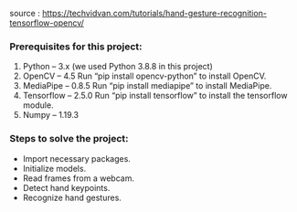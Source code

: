 source : https://techvidvan.com/tutorials/hand-gesture-recognition-tensorflow-opencv/


### Prerequisites for this project:
1. Python – 3.x (we used Python 3.8.8 in this project)<br/>
2. OpenCV – 4.5 Run “pip install opencv-python” to install OpenCV.<br/>
3. MediaPipe – 0.8.5 Run “pip install mediapipe” to install MediaPipe.<br/>
4. Tensorflow – 2.5.0 Run “pip install tensorflow” to install the tensorflow module.<br/>
5. Numpy – 1.19.3<br/>


### Steps to solve the project:
- Import necessary packages.
- Initialize models.
- Read frames from a webcam.
- Detect hand keypoints.
- Recognize hand gestures.
